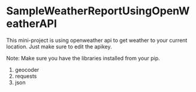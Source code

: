 # SampleWeatherReportUsingOpenWeatherAPI

This mini-project is using openweather api to get weather to your current location. Just make sure to edit the apikey. 

Note: Make sure you have the libraries installed from your pip. 
1. geocoder
2. requests
3. json
